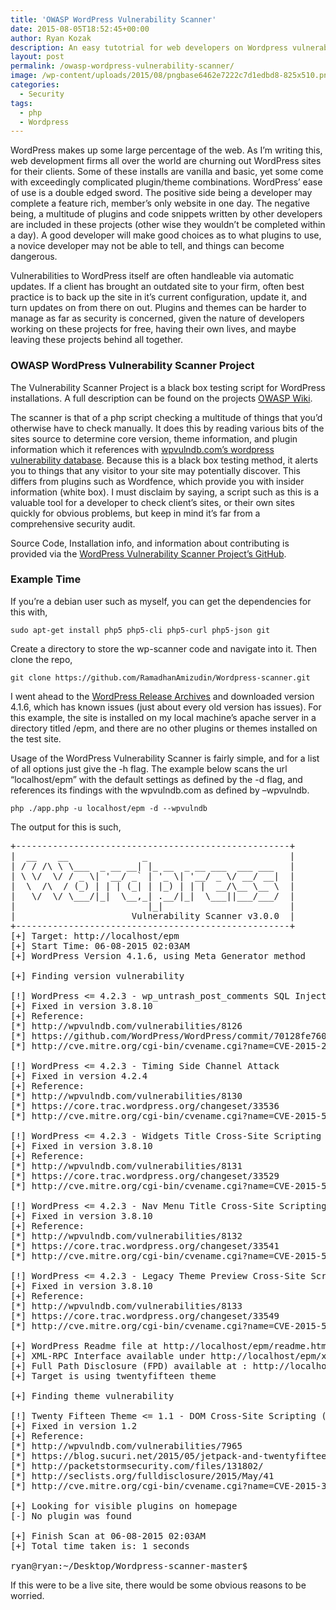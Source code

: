 ```yaml
---
title: 'OWASP WordPress Vulnerability Scanner'
date: 2015-08-05T18:52:45+00:00
author: Ryan Kozak
description: An easy tutotrial for web developers on Wordpress vulnerability scanning via OWASPS WordPress Vulnerability Scanner.
layout: post
permalink: /owasp-wordpress-vulnerability-scanner/
image: /wp-content/uploads/2015/08/pngbase6462e7222c7d1edbd8-825x510.png
categories:
  - Security
tags:
  - php
  - Wordpress
---
```

WordPress makes up some large percentage of the web. As I&#8217;m writing this, web development firms all over the world are churning out WordPress sites for their clients. Some of these installs are vanilla and basic, yet some come with exceedingly complicated plugin/theme combinations. WordPress&#8217; ease of use is a double edged sword. The positive side being a developer may complete a feature rich, member&#8217;s only website in one day. The negative being, a multitude of plugins and code snippets written by other developers are included in these projects (other wise they wouldn&#8217;t be completed within a day). A good developer will make good choices as to what plugins to use, a novice developer may not be able to tell, and things can become dangerous.

Vulnerabilities to WordPress itself are often handleable via automatic updates. If a client has brought an outdated site to your firm, often best practice is to back up the site in it&#8217;s current configuration, update it, and turn updates on from there on out. Plugins and themes can be harder to manage as far as security is concerned, given the nature of developers working on these projects for free, having their own lives, and maybe leaving these projects behind all together.

### OWASP WordPress Vulnerability Scanner Project

The Vulnerability Scanner Project is a black box testing script for WordPress installations. A full description can be found on the projects [OWASP Wiki](https://www.owasp.org/index.php/OWASP_Wordpress_Vulnerability_Scanner_Project).

The scanner is that of a php script checking a multitude of things that you&#8217;d otherwise have to check manually. It does this by reading various bits of the sites source to determine core version, theme information, and plugin information which it references with [wpvulndb.com&#8217;s wordpress vulnerability database](https://wpvulndb.com/). Because this is a black box testing method, it alerts you to things that any visitor to your site may potentially discover. This differs from plugins such as Wordfence, which provide you with insider information (white box). I must disclaim by saying, a script such as this is a valuable tool for a developer to check client&#8217;s sites, or their own sites quickly for obvious problems, but keep in mind it&#8217;s far from a comprehensive security audit.

Source Code, Installation info, and information about contributing is provided via the <a href="https://github.com/RamadhanAmizudin/Wordpress-scanner" target="_blank">WordPress Vulnerability Scanner Project&#8217;s GitHub</a>.

### Example Time

If you&#8217;re a debian user such as myself, you can get the dependencies for this with,

`sudo apt-get install php5 php5-cli php5-curl php5-json git`

Create a directory to store the wp-scanner code and navigate into it. Then clone the repo,

`git clone https://github.com/RamadhanAmizudin/Wordpress-scanner.git`

I went ahead to the [WordPress Release Archives](https://wordpress.org/download/release-archive/) and downloaded version 4.1.6, which has known issues (just about every old version has issues). For this example, the site is installed on my local machine&#8217;s apache server in a directory titled /epm, and there are no other plugins or themes installed on the test site.

Usage of the WordPress Vulnerability Scanner is fairly simple, and for a list of all options just give the -h flag. The example below scans the url &#8220;localhost/epm&#8221; with the default settings as defined by the -d flag, and references its findings with the wpvulndb.com as defined by &#8211;wpvulndb.

`php ./app.php -u localhost/epm -d --wpvulndb`

The output for this is such,

<pre class="lang:default decode:true ">+----------------------------------------------------+
|  __    __              _                           |
| / / /\ \ \___  _ __ __| |_ __  _ __ ___  ___ ___   |
| \ \/  \/ / _ \| '__/ _` | '_ \| '__/ _ \/ __/ __|  |
|  \  /\  / (_) | | | (_| | |_) | | |  __/\__ \__ \  |
|   \/  \/ \___/|_|  \__,_| .__/|_|  \___||___/___/  |
|                         |_|                        |
|                      Vulnerability Scanner v3.0.0  |
+----------------------------------------------------+
[+] Target: http://localhost/epm
[+] Start Time: 06-08-2015 02:03AM
[+] WordPress Version 4.1.6, using Meta Generator method

[+] Finding version vulnerability

[!] WordPress &lt;= 4.2.3 - wp_untrash_post_comments SQL Injection
[+] Fixed in version 3.8.10
[+] Reference:
[*]	http://wpvulndb.com/vulnerabilities/8126
[*]	https://github.com/WordPress/WordPress/commit/70128fe7605cb963a46815cf91b0a5934f70eff5
[*]	http://cve.mitre.org/cgi-bin/cvename.cgi?name=CVE-2015-2213

[!] WordPress &lt;= 4.2.3 - Timing Side Channel Attack
[+] Fixed in version 4.2.4
[+] Reference:
[*]	http://wpvulndb.com/vulnerabilities/8130
[*]	https://core.trac.wordpress.org/changeset/33536
[*]	http://cve.mitre.org/cgi-bin/cvename.cgi?name=CVE-2015-5730

[!] WordPress &lt;= 4.2.3 - Widgets Title Cross-Site Scripting (XSS)
[+] Fixed in version 3.8.10
[+] Reference:
[*]	http://wpvulndb.com/vulnerabilities/8131
[*]	https://core.trac.wordpress.org/changeset/33529
[*]	http://cve.mitre.org/cgi-bin/cvename.cgi?name=CVE-2015-5732

[!] WordPress &lt;= 4.2.3 - Nav Menu Title Cross-Site Scripting (XSS)
[+] Fixed in version 3.8.10
[+] Reference:
[*]	http://wpvulndb.com/vulnerabilities/8132
[*]	https://core.trac.wordpress.org/changeset/33541
[*]	http://cve.mitre.org/cgi-bin/cvename.cgi?name=CVE-2015-5733

[!] WordPress &lt;= 4.2.3 - Legacy Theme Preview Cross-Site Scripting (XSS)
[+] Fixed in version 3.8.10
[+] Reference:
[*]	http://wpvulndb.com/vulnerabilities/8133
[*]	https://core.trac.wordpress.org/changeset/33549
[*]	http://cve.mitre.org/cgi-bin/cvename.cgi?name=CVE-2015-5734

[+] WordPress Readme file at http://localhost/epm/readme.html
[+] XML-RPC Interface available under http://localhost/epm/xmlrpc.php
[+] Full Path Disclosure (FPD) available at : http://localhost/epm/wp-includes/rss-functions.php
[+] Target is using twentyfifteen theme

[+] Finding theme vulnerability

[!] Twenty Fifteen Theme &lt;= 1.1 - DOM Cross-Site Scripting (XSS)
[+] Fixed in version 1.2
[+] Reference:
[*]	http://wpvulndb.com/vulnerabilities/7965
[*]	https://blog.sucuri.net/2015/05/jetpack-and-twentyfifteen-vulnerable-to-dom-based-xss-millions-of-wordpress-websites-affected-millions-of-wordpress-websites-affected.html
[*]	http://packetstormsecurity.com/files/131802/
[*]	http://seclists.org/fulldisclosure/2015/May/41
[*]	http://cve.mitre.org/cgi-bin/cvename.cgi?name=CVE-2015-3429

[+] Looking for visible plugins on homepage
[-] No plugin was found

[+] Finish Scan at 06-08-2015 02:03AM
[+] Total time taken is: 1 seconds

ryan@ryan:~/Desktop/Wordpress-scanner-master$
</pre>

If this were to be a live site, there would be some obvious reasons to be worried.
